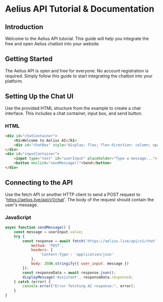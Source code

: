 # Aelius API Tutorial & Documentation

## Introduction
Welcome to the Aelius API tutorial. This guide will help you integrate the free and open Aelius chatbot into your website.

## Getting Started
The Aelius API is open and free for everyone. No account registration is required. Simply follow this guide to start integrating the chatbot into your platform.

## Setting Up the Chat UI
Use the provided HTML structure from the example to create a chat interface. This includes a chat container, input box, and send button.

### HTML
```html
<div id="chatContainer">
    <h1>Welcome to Aelius AI</h1>
    <div id="chatBox" style="display: flex; flex-direction: column; opacity: 0;"></div>
</div>
<div id="inputContainer">
    <input type="text" id="userInput" placeholder="Type a message...">
    <button onclick="sendMessage()">Send</button>
</div>
```

## Connecting to the API
Use the fetch API or another HTTP client to send a POST request to 'https://aelius.live/api/v1/chat'. The body of the request should contain the user's message.

### JavaScript
```javascript
async function sendMessage() {
    const message = userInput.value;
    try {
        const response = await fetch('https://aelius.live/api/v1/chat', {
            method: 'POST',
            headers: {
                'Content-Type': 'application/json'
            },
            body: JSON.stringify({ user_input: message })
        });
        const responseData = await response.json();
        displayMessage('Assistant', responseData.response);
    } catch (error) {
        console.error("Error fetching AI response:", error);
    }
}
```
